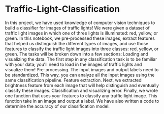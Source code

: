 # Traffic-Light-Classification

In this project, we have used knowledge of computer vision techniques to build a classifier for images of traffic lights! We were given a dataset of traffic light images in which one of three lights is illuminated: red, yellow, or green.
In this notebook, we pre-processed these images, extract features that helped us distinguish the different types of images, and use those features to classify the traffic light images into three classes: red, yellow, or green. The tasks will be broken down into a few sections:
Loading and visualizing the data. The first step in any classification task is to be familiar with your data; you'll need to load in the images of traffic lights and visualize them!
Pre-processing. The input images and output labels need to be standardized. This way, you can analyze all the input images using the same classification pipeline.
Feature extraction. Next, we extracted brightness feature from each image that will help distinguish and eventually classify these images.
Classification and visualizing error. Finally, we wrote one function that uses your features to classify any traffic light image. This function take in an image and output a label. We have also written a code to determine the accuracy of our classification model.
